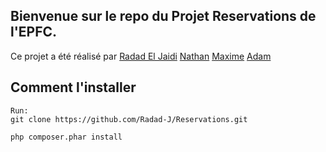 ## Bienvenue sur le repo du Projet Reservations de l'EPFC.
Ce projet a été réalisé par 
[Radad El Jaidi](https://github.com/Radad-J)
[Nathan](https://github.com/mvker)
[Maxime](https://github.com/M-Boudart)
[Adam](https://github.com/adamprefo)


## Comment l'installer
```
Run:
git clone https://github.com/Radad-J/Reservations.git

php composer.phar install
```
